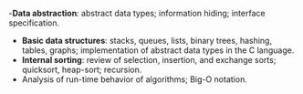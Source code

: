 -**Data abstraction**: abstract data types; information hiding; interface specification. 
- **Basic data structures**: stacks, queues, lists, binary trees, hashing, tables, graphs; implementation of abstract data types in the C language. 
- **Internal sorting**: review of selection, insertion, and exchange sorts; quicksort, heap-sort; recursion.
- Analysis of run-time behavior of algorithms; Big-O notation.
